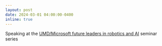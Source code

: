 ```yaml
---
layout: post
date: 2024-03-01 04:00:00-0400
inline: true
---
```


Speaking at the [UMD/Microsoft future leaders in robotics and AI](https://robotics.umd.edu/futureleaders) seminar series
